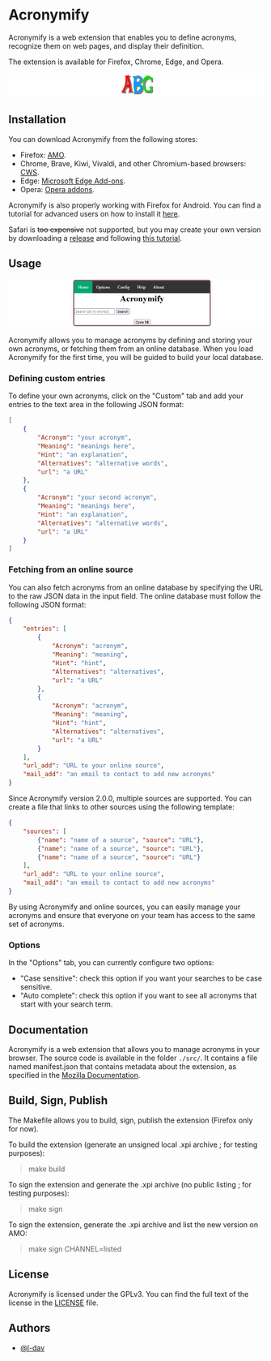 # Acronymify

Acronymify is a web extension that enables you to define acronyms, recognize them on web pages, and display their definition. 

The extension is available for Firefox, Chrome, Edge, and Opera.

![Logo](images/abc_long.png "Acronymify Logo")


## Installation

You can download Acronymify from the following stores:

- Firefox: [AMO](https://addons.mozilla.org/addon/acronymify/).
- Chrome, Brave, Kiwi, Vivaldi, and other Chromium-based browsers: [CWS](https://chrome.google.com/webstore/detail/acronymify/lajlhjpjcbgfnopdcegllgdnjpfifnca).
- Edge: [Microsoft Edge Add-ons](https://microsoftedge.microsoft.com/addons/detail/iafhomljhcdjpeiihmgmpkccllpjoalh).
- Opera: [Opera addons](https://addons.opera.com/en-gb/extensions/details/acronymify/).


Acronymify is also properly working with Firefox for Android. You can find a tutorial for advanced users on how to install it [here](https://support.mozilla.org/en-US/kb/extended-add-support).

Safari is ~~too expensive~~ not supported, but you may create your own version by downloading a [release](https://github.com/l-dav/Acronymify/releases/) and following [this tutorial](https://developer.apple.com/documentation/safariservices/safari_web_extensions/converting_a_web_extension_for_safari).


## Usage

![Main page](images/popup_home_long.PNG "Main page")

Acronymify allows you to manage acronyms by defining and storing your own acronyms, or fetching them from an online database. When you load Acronymify for the first time, you will be guided to build your local database.

### Defining custom entries

To define your own acronyms, click on the "Custom" tab and add your entries to the text area in the following JSON format:

```json
[
    {
        "Acronym": "your acronym",
        "Meaning": "meanings here",
        "Hint": "an explanation",
        "Alternatives": "alternative words",
        "url": "a URL"
    }, 
    {
        "Acronym": "your second acronym",
        "Meaning": "meanings here",
        "Hint": "an explanation",
        "Alternatives": "alternative words",
        "url": "a URL"
    }
]
```

### Fetching from an online source

You can also fetch acronyms from an online database by specifying the URL to the raw JSON data in the input field. The online database must follow the following JSON format:

```json
{
    "entries": [
        {
            "Acronym": "acronym",
            "Meaning": "meaning",
            "Hint": "hint",
            "Alternatives": "alternatives",
            "url": "a URL"
        }, 
        {
            "Acronym": "acronym",
            "Meaning": "meaning",
            "Hint": "hint",
            "Alternatives": "alternatives",
            "url": "a URL"
        }
    ],
    "url_add": "URL to your online source",
    "mail_add": "an email to contact to add new acronyms"
}
```

Since Acronymify version 2.0.0, multiple sources are supported. You can create a file that links to other sources using the following template:

```json
{
    "sources": [
        {"name": "name of a source", "source": "URL"},
        {"name": "name of a source", "source": "URL"},
        {"name": "name of a source", "source": "URL"}
    ],
    "url_add": "URL to your online source",
    "mail_add": "an email to contact to add new acronyms"
}
```

By using Acronymify and online sources, you can easily manage your acronyms and ensure that everyone on your team has access to the same set of acronyms.


### Options

In the "Options" tab, you can currently configure two options:
- "Case sensitive": check this option if you want your searches to be case sensitive.
- "Auto complete": check this option if you want to see all acronyms that start with your search term.


## Documentation

Acronymify is a web extension that allows you to manage acronyms in your browser. The source code is available in the folder `./src/`. It contains a file named manifest.json that contains metadata about the extension, as specified in the [Mozilla Documentation](https://developer.mozilla.org/en-US/docs/Mozilla/Add-ons/WebExtensions/manifest.json).


## Build, Sign, Publish

The Makefile allows you to build, sign, publish the extension (Firefox only for now).

To build the extension (generate an unsigned local .xpi archive ; for testing purposes):
> make build

To sign the extension and generate the .xpi archive (no public listing ; for testing purposes):
> make sign

To sign the extension, generate the .xpi archive and list the new version on AMO:
> make sign CHANNEL=listed

## License

Acronymify is licensed under the GPLv3. You can find the full text of the license in the [LICENSE](LICENSE) file.

## Authors

- [@l-dav](https://github.com/l-dav)